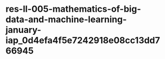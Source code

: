 # res-ll-005-mathematics-of-big-data-and-machine-learning-january-iap_0d4efa4f5e7242918e08cc13dd766945